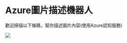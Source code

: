 # Azure圖片描述機器人

歡迎掃描以下條碼，幫你描述圖片內容(使用Azure認知服務)


![](https://qr-official.line.me/sid/L/404bnrvc.png)
